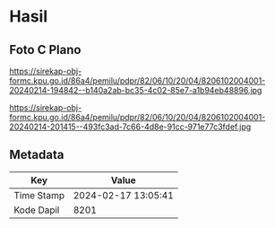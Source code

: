 # Hasil

## Foto C Plano

https://sirekap-obj-formc.kpu.go.id/86a4/pemilu/pdpr/82/06/10/20/04/8206102004001-20240214-194842--b140a2ab-bc35-4c02-85e7-a1b94eb48896.jpg

https://sirekap-obj-formc.kpu.go.id/86a4/pemilu/pdpr/82/06/10/20/04/8206102004001-20240214-201415--493fc3ad-7c66-4d8e-91cc-971e77c3fdef.jpg


## Metadata

| Key        | Value               |
| ---------- | ------------------- |
| Time Stamp | 2024-02-17 13:05:41 |
| Kode Dapil | 8201                |



